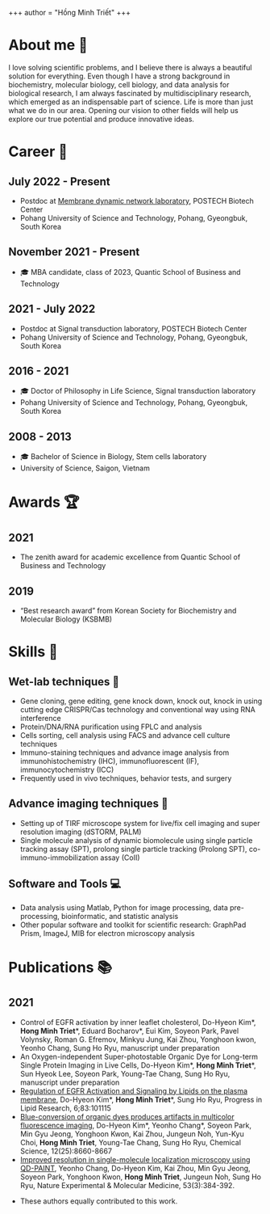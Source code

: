 +++
author = "Hồng Minh Triết"
+++

# About me :star2:
I love solving scientific problems, and I believe there is always a beautiful solution for everything. Even though I have a strong background in biochemistry, molecular biology, cell biology, and data analysis for biological research, I am always fascinated by multidisciplinary research, which emerged as an indispensable part of science. Life is more than just what we do in our area. Opening our vision to other fields will help us explore our true potential and produce innovative ideas.

# Career :rocket:
## July 2022 - Present
- Postdoc at [Membrane dynamic network laboratory](http://mbl.postech.ac.kr/), POSTECH Biotech Center
- Pohang University of Science and Technology, Pohang, Gyeongbuk, South Korea
## November 2021 - Present
- :mortar_board: MBA candidate, class of 2023, Quantic School of Business and Technology
## 2021 - July 2022
- Postdoc at Signal transduction laboratory, POSTECH Biotech Center
- Pohang University of Science and Technology, Pohang, Gyeongbuk, South Korea
## 2016 - 2021
- :mortar_board: Doctor of Philosophy in Life Science, Signal transduction laboratory
- Pohang University of Science and Technology, Pohang, Gyeongbuk, South Korea
## 2008 - 2013
- :mortar_board: Bachelor of Science in Biology, Stem cells laboratory
- University of Science, Saigon, Vietnam

# Awards :trophy:
## 2021
- The zenith award for academic excellence from Quantic School of Business and Technology
## 2019
- “Best research award” from Korean Society for Biochemistry and Molecular Biology (KSBMB)

# Skills :muscle:
## Wet-lab techniques 🧪
- Gene cloning, gene editing, gene knock down, knock out, knock in using cutting edge CRISPR/Cas technology and conventional way using RNA interference
- Protein/DNA/RNA purification using FPLC and analysis
- Cells sorting, cell analysis using FACS and advance cell culture techniques
- Immuno-staining techniques and advance image analysis from immunohistochemistry (IHC), immunofluorescent (IF), immunocytochemistry (ICC)
- Frequently used in vivo techniques, behavior tests, and surgery
## Advance imaging techniques :microscope:
- Setting up of TIRF microscope system for live/fix cell imaging and super resolution imaging (dSTORM, PALM)
- Single molecule analysis of dynamic biomolecule using single particle tracking assay (SPT), prolong single particle tracking (Prolong SPT), co-immuno-immobilization assay (CoII)
## Software and Tools :computer:
- Data analysis using Matlab, Python for image processing, data pre-processing, bioinformatic, and statistic analysis
- Other popular software and toolkit for scientific research: GraphPad Prism, ImageJ, MIB for electron microscopy analysis

# Publications :books:
## 2021
- Control of EGFR activation by inner leaflet cholesterol, Do-Hyeon Kim*, **Hong Minh Triet***, Eduard Bocharov*, Eui Kim, Soyeon Park, Pavel Volynsky, Roman G. Efremov, Minkyu Jung, Kai Zhou, Yonghoon kwon, Yeonho Chang, Sung Ho Ryu, manuscript under preparation
- An Oxygen-independent Super-photostable Organic Dye for Long-term Single Protein Imaging in Live Cells, Do-Hyeon Kim*, **Hong Minh Triet***, Sun Hyeok Lee, Soyeon Park, Young-Tae Chang, Sung Ho Ryu, manuscript under preparation
- [Regulation of EGFR Activation and Signaling by Lipids on the plasma membrane](https://www.sciencedirect.com/science/article/abs/pii/S016378272100031X?via%3Dihub), Do-Hyeon Kim*, **Hong Minh Triet***, Sung Ho Ryu, Progress in Lipid Research, 6;83:101115
- [Blue-conversion of organic dyes produces artifacts in multicolor fluorescence imaging](https://pubs.rsc.org/en/content/articlelanding/2021/sc/d1sc00612f), Do-Hyeon Kim*, Yeonho Chang*, Soyeon Park, Min Gyu Jeong, Yonghoon Kwon, Kai Zhou, Jungeun Noh, Yun-Kyu Choi, **Hong Minh Triet**, Young-Tae Chang, Sung Ho Ryu, Chemical Science, 12(25):8660-8667
- [Improved resolution in single-molecule localization microscopy using QD-PAINT](https://www.nature.com/articles/s12276-021-00572-4), Yeonho Chang, Do-Hyeon Kim, Kai Zhou, Min Gyu Jeong, Soyeon Park, Yonghoon Kwon, **Hong Minh Triet**, Jungeun Noh, Sung Ho Ryu, Nature Experimental & Molecular Medicine, 53(3):384-392.

* These authors equally contributed to this work.